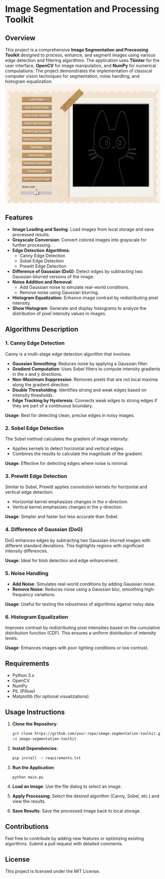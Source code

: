 # Image Segmentation and Processing Toolkit

## Overview

This project is a comprehensive **Image Segmentation and Processing Toolkit** designed to process, enhance, and segment images using various edge detection and filtering algorithms. The application uses **Tkinter** for the user interface, **OpenCV** for image manipulation, and **NumPy** for numerical computations. The project demonstrates the implementation of classical computer vision techniques for segmentation, noise handling, and histogram equalization.
<img src="images/img.png" width="1000">

## Features

- **Image Loading and Saving**: Load images from local storage and save processed results.
- **Grayscale Conversion**: Convert colored images into grayscale for further processing.
- **Edge Detection Algorithms**:
  - Canny Edge Detection
  - Sobel Edge Detection
  - Prewitt Edge Detection
- **Difference of Gaussian (DoG)**: Detect edges by subtracting two Gaussian-blurred versions of the image.
- **Noise Addition and Removal**:
  - Add Gaussian noise to simulate real-world conditions.
  - Remove noise using Gaussian blurring.
- **Histogram Equalization**: Enhance image contrast by redistributing pixel intensity.
- **Show Histogram**: Generate and display histograms to analyze the distribution of pixel intensity values in images.

## Algorithms Description

### 1. **Canny Edge Detection**
Canny is a multi-stage edge detection algorithm that involves:
- **Gaussian Smoothing**: Reduces noise by applying a Gaussian filter.
- **Gradient Computation**: Uses Sobel filters to compute intensity gradients in the x and y directions.
- **Non-Maximum Suppression**: Removes pixels that are not local maxima along the gradient direction.
- **Double Thresholding**: Identifies strong and weak edges based on intensity thresholds.
- **Edge Tracking by Hysteresis**: Connects weak edges to strong edges if they are part of a continuous boundary.

**Usage**: Best for detecting clean, precise edges in noisy images.

### 2. **Sobel Edge Detection**
The Sobel method calculates the gradient of image intensity:
- Applies kernels to detect horizontal and vertical edges.
- Combines the results to calculate the magnitude of the gradient.

**Usage**: Effective for detecting edges where noise is minimal.

### 3. **Prewitt Edge Detection**
Similar to Sobel, Prewitt applies convolution kernels for horizontal and vertical edge detection:
- Horizontal kernel emphasizes changes in the x-direction.
- Vertical kernel emphasizes changes in the y-direction.

**Usage**: Simpler and faster but less accurate than Sobel.

### 4. **Difference of Gaussian (DoG)**
DoG enhances edges by subtracting two Gaussian-blurred images with different standard deviations. This highlights regions with significant intensity differences.

**Usage**: Ideal for blob detection and edge enhancement.

### 5. **Noise Handling**
- **Add Noise**: Simulates real-world conditions by adding Gaussian noise.
- **Remove Noise**: Reduces noise using a Gaussian blur, smoothing high-frequency variations.

**Usage**: Useful for testing the robustness of algorithms against noisy data.

### 6. **Histogram Equalization**
Improves contrast by redistributing pixel intensities based on the cumulative distribution function (CDF). This ensures a uniform distribution of intensity levels.

**Usage**: Enhances images with poor lighting conditions or low contrast.

## Requirements

- Python 3.x
- OpenCV
- NumPy
- PIL (Pillow)
- Matplotlib (for optional visualizations)

## Usage Instructions

1. **Clone the Repository**:
   ```bash
   git clone https://github.com/your-repo/image-segmentation-toolkit.git
   cd image-segmentation-toolkit
   ```

2. **Install Dependencies**:
   ```bash
   pip install -r requirements.txt
   ```

3. **Run the Application**:
   ```bash
   python main.py
   ```

4. **Load an Image**: Use the file dialog to select an image.
5. **Apply Processing**: Select the desired algorithm (Canny, Sobel, etc.) and view the results.
6. **Save Results**: Save the processed image back to local storage.

## Contributions
Feel free to contribute by adding new features or optimizing existing algorithms. Submit a pull request with detailed comments.

## License
This project is licensed under the MIT License.

